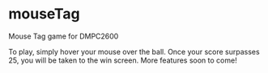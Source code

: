 # mouseTag
Mouse Tag game for DMPC2600

To play, simply hover your mouse over the ball. Once your score surpasses 25, you will be taken to the win screen. More features soon to come!
